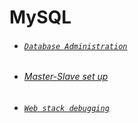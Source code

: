 # MySQL
- ###### [`Database Administration`](https://www.digitalocean.com/community/tutorials/how-to-choose-a-redundancy-plan-to-ensure-high-availability#sql-replication)
- ###### [Master-Slave set up](https://serversforhackers.com/c/configuring-mysql-replication)
- ###### [`Web stack debugging`](https://www.youtube.com/watch?v=1_gqlbADaAw)